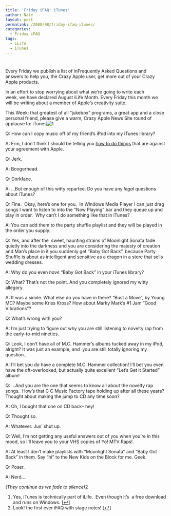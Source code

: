 ```yaml
---
title: 'Friday iFAQ: iTunes'
author: Nate
layout: post
permalink: /2008/08/friday-ifaq-itunes/
categories:
  - Friday iFAQ
tags:
  - iLife
  - iTunes
---
```

# 

Every Friday we publish a list of inFrequently Asked Questions and  
answers to help you, the Crazy Apple user, get more out of your Crazy  
Apple products.

In an effort to stop worrying about what we’re going to write each  
week, we have declared August iLife Month. Every Friday this month we  
will be writing about a member of Apple’s creativity suite.

This Week: that greatest of all “jukebox” programs, a great app and a close personal friend, please give a warm, Crazy Apple News Site round of applause to: iTunes![1][1]

 [1]: #footnote_0_104 " Yes, iTunes is technically part of iLife.  Even though it’s  a free download and runs on Windows."

Q: How can I copy music off of my friend’s iPod into my iTunes library?

A: Erm, I don’t think I should be telling you [how to do things][2] that are against your agreement with Apple.

 [2]: http://fadingred.org/senuti/

Q: Jerk.

A: Boogerhead.

Q: Dorkface.

A: …But enough of this witty repartee. Do you have any *legal* questions about iTunes?

Q: Fine.  Okay, here’s one for you.  In Windows Media Player I can just drag songs I want to listen to into the “Now Playing” bar and they queue up and play in order.  Why can’t I do something like that in iTunes?

A: You can add them to the party shuffle playlist and they will be played in the order you supply.

Q: Yes, and after the  sweet, haunting strains of Moonlight Sonata fade quietly into the darkness and you are considering the majesty of creation and Man’s place in it you suddenly get “Baby Got Back”, because Party Shuffle is about as intelligent and sensitive as a dragon in a store that sells wedding dresses.

A: Why do you even *have* “Baby Got Back” in your iTunes library?

Q: What? That’s not the point. And you completely ignored my witty allegory.

A: It was a simile. What else do you have in there? “Bust a Move”, by Young MC? Maybe some Kriss Kross? How about Marky Mark’s #1 Jam “Good Vibrations”?

Q: What’s wrong with you?

A: I’m just trying to figure out why you are still listening to novelty rap from the early-to-mid nineties.

Q: Look, I don’t have all of M.C. Hammer’s albums tucked away in my iPod, alright? It was just an example, and  you are still totally ignoring my question…

A: I’ll bet you *do* have a complete M.C. Hammer collection! I’ll bet you even have the oft-overlooked, but actually quite excellent “Let’s Get it Started” album!

Q: …And you are the one that seems to know all about the novelty rap songs.  How’s that C C Music Factory tape holding up after all these years?  Thought about making the jump to CD any time soon?

A: Oh, I bought that one on CD back– hey!

Q: Thought so.

A: Whatever. Jus’ shut up.

Q: Well, I’m not getting any useful answers out of you when you’re in this mood, so I’ll leave you to your VHS copies of Yo! MTV Raps!.

A: At least I don’t make playlists with “Moonlight Sonata” and “Baby Got Back” in them. Say “hi” to the New Kids on the Block for me. Geek.

Q: Poser.

A: Nerd….

*(They continue as we fade to silence)*[2][3]

 [3]: #footnote_1_104 "Look! the first ever iFAQ with stage notes!"

1.  Yes, iTunes is technically part of iLife.  Even though it’s  a free download and runs on Windows. [[↩][4]]
2.  Look! the first ever iFAQ with stage notes! [[↩][5]]

 [4]: #identifier_0_104
 [5]: #identifier_1_104